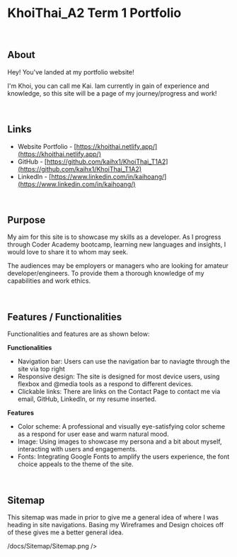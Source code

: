 # KhoiThai_A2 Term 1 Portfolio

</br>

## About

Hey! You've landed at my portfolio website! 

I'm Khoi, you can call me Kai.
 Iam currently in gain of experience and knowledge, so this site will be a page of my journey/progress and work!

</br>

## Links

- Website Portfolio - [https://khoithai.netlify.app/](https://khoithai.netlify.app/)
- GitHub - [https://github.com/kaihx1/KhoiThai_T1A2](https://github.com/kaihx1/KhoiThai_T1A2)
- LinkedIn - [https://www.linkedin.com/in/kaihoang/](https://www.linkedin.com/in/kaihoang/)

</br>

## Purpose

My aim for this site is to showcase my skills as a developer. As I progress through Coder Academy bootcamp, learning new languages and insights, I would love to share it to whom may seek.

The audiences may be employers or managers who are looking for amateur developer/engineers. To provide them a thorough knowledge of my capabilities and work ethics.

</br>

## Features / Functionalities

Functionalities and features are as shown below:

<b>Functionalities</b>

- Navigation bar: Users can use the navigation bar to naviagte through the site via top right
- Responsive design: The site is designed for most device users, using flexbox and @media tools as a respond to different devices.
- Clickable links: There are links on the Contact Page to contact me via email, GitHub, LinkedIn, or my resume inserted.

<b>Features</b>

- Color scheme: A professional and visually eye-satisfying color scheme as a respond for user ease and warm natural mood.
- Image: Using images to showcase my persona and a bit about myself, interacting with users and engagements.
- Fonts: Integrating Google Fonts to amplify the users experience, the font choice appeals to the theme of the site.

</br>

## Sitemap

This sitemap was made in prior to give me a general idea of where I was heading in site navigations. Basing my Wireframes and Design choices off of these gives me a better general idea.

<p float="center">
   <img src=>/docs/Sitemap/Sitemap.png />
</p>


